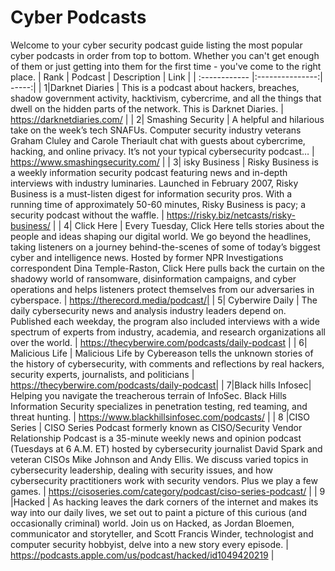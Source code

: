 # Cyber Podcasts
Welcome to your cyber security podcast guide listing the most popular cyber podcasts in order from top to bottom. Whether you can't get enough of them or just getting into them for the first time - you've come to the right place.
| Rank | Podcast       | Description     | Link |
| :------------ |:---------------:| -----:|
| 1|Darknet Diaries    | This is a podcast about hackers, breaches, shadow government activity, hacktivism, cybercrime, and all the things that dwell on the hidden parts of the network. This is Darknet Diaries. | https://darknetdiaries.com/ |
| 2| Smashing Security     | A helpful and hilarious take on the week’s tech SNAFUs. Computer security industry veterans Graham Cluley and Carole Theriault chat with guests about cybercrime, hacking, and online privacy. It’s not your typical cybersecurity podcast…        |   https://www.smashingsecurity.com/ |
| 3| isky Business | Risky Business is a weekly information security podcast featuring news and in-depth interviews with industry luminaries. Launched in February 2007, Risky Business is a must-listen digest for information security pros. With a running time of approximately 50-60 minutes, Risky Business is pacy; a security podcast without the waffle.        |    https://risky.biz/netcasts/risky-business/ |
| 4| Click Here | Every Tuesday, Click Here tells stories about the people and ideas shaping our digital world. We go beyond the headlines, taking listeners on a journey behind-the-scenes of some of today’s biggest cyber and intelligence news. Hosted by former NPR Investigations correspondent Dina Temple-Raston, Click Here pulls back the curtain on the shadowy world of ransomware, disinformation campaigns, and cyber operations and helps listeners protect themselves from our adversaries in cyberspace.      |    https://therecord.media/podcast/|
| 5| Cyberwire Daily | The daily cybersecurity news and analysis industry leaders depend on. Published each weekday, the program also included interviews with a wide spectrum of experts from industry, academia, and research organizations all over the world.   |   https://thecyberwire.com/podcasts/daily-podcast |
| 6| Malicious Life | Malicious Life by Cybereason tells the unknown stories of the history of cybersecurity, with comments and reflections by real hackers, security experts, journalists, and politicians  |   https://thecyberwire.com/podcasts/daily-podcast|
| 7|Black hills Infosec| Helping you navigate the treacherous terrain of InfoSec. Black Hills Information Security specializes in penetration testing, red teaming, and threat hunting.  |   https://www.blackhillsinfosec.com/podcasts/ |
| 8 |CISO Series | CISO Series Podcast formerly known as CISO/Security Vendor Relationship Podcast is a 35-minute weekly news and opinion podcast (Tuesdays at 6 A.M. ET) hosted by cybersecurity journalist David Spark and veteran CISOs Mike Johnson and Andy Ellis. We discuss varied topics in cybersecurity leadership, dealing with security issues, and how cybersecurity practitioners work with security vendors. Plus we play a few games.  |   https://cisoseries.com/category/podcast/ciso-series-podcast/ |
| 9 |Hacked | As hacking leaves the dark corners of the internet and makes its way into our daily lives, we set out to paint a picture of this curious (and occasionally criminal) world. Join us on Hacked, as Jordan Bloemen, communicator and storyteller, and Scott Francis Winder, technologist and computer security hobbyist, delve into a new story every episode.  |   https://podcasts.apple.com/us/podcast/hacked/id1049420219 |
